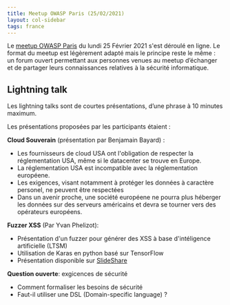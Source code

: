 ```yaml
---
title: Meetup OWASP Paris (25/02/2021)
layout: col-sidebar
tags: france
---
```


Le [meetup OWASP Paris](https://www.meetup.com/owasp-france/events/276359634/) du lundi 25 Février 2021 s'est déroulé en ligne. Le format du meetup est légèrement adapté mais le principe reste le même : un forum ouvert permettant aux personnes venues au meetup d’échanger et de partager leurs connaissances relatives à la sécurité informatique.

## Lightning talk

Les lightning talks sont de courtes présentations, d’une phrase à 10 minutes maximum.

Les présentations proposées par les participants étaient : 

**Cloud Souverain** (présentation par Benjamain Bayard) :
  - Les fournisseurs de cloud USA ont l'obligation de respecter la réglementation USA, même si le datacenter se trouve en Europe.
  - La réglementation USA est incompatible avec la réglementation européene.
  - Les exigences, visant notamment à protéger les données à caractère personel, ne peuvent être respectées
  - Dans un avenir proche, une société européene ne pourra plus héberger les données sur des serveurs américains et devra se tourner vers des opérateurs européens.


**Fuzzer XSS** (Par Yvan Phelizot):
  - Présentation d'un fuzzer pour générer des XSS à base d'intéligence artificielle (LTSM)
  - Utilisation de Karas en python basé sur TensorFlow
  - Présentation disponible sur [SlideShare](https://fr.slideshare.net/mobile/YvanPHELIZOT/smart-xss-fuzzer)


**Question ouverte**: exgicences de sécurité
  - Comment formaliser les besoins de sécurité
  - Faut-il utiliser une DSL (Domain-specific language) ?

